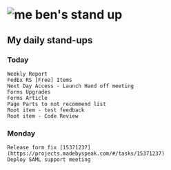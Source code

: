 # ![me](https://avatars2.githubusercontent.com/u/5232044?s=50&v=4) ben's stand up

## My daily stand-ups

### Today
    
    Weekly Report
    FedEx RS [Free] Items
    Next Day Access - Launch Hand off meeting
    Forms Upgrades
    Forms Article
    Page Parts to not recommend list 
    Root item - test feedback
    Root item - Code Review
   
### Monday

    Release form fix [15371237](https://projects.madebyspeak.com/#/tasks/15371237)
    Deploy SAML support meeting
    
